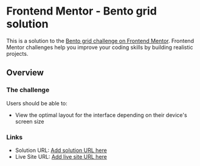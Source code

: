 # Frontend Mentor - Bento grid solution

This is a solution to the [Bento grid challenge on Frontend Mentor](https://www.frontendmentor.io/challenges/bento-grid-RMydElrlOj). Frontend Mentor challenges help you improve your coding skills by building realistic projects. 

## Overview

### The challenge

Users should be able to:

- View the optimal layout for the interface depending on their device's screen size

### Links

- Solution URL: [Add solution URL here](https://github.com/macsigner/frontend-mentor-bento-grid)
- Live Site URL: [Add live site URL here](https://macsigner.github.io/frontend-mentor-bento-grid/)
